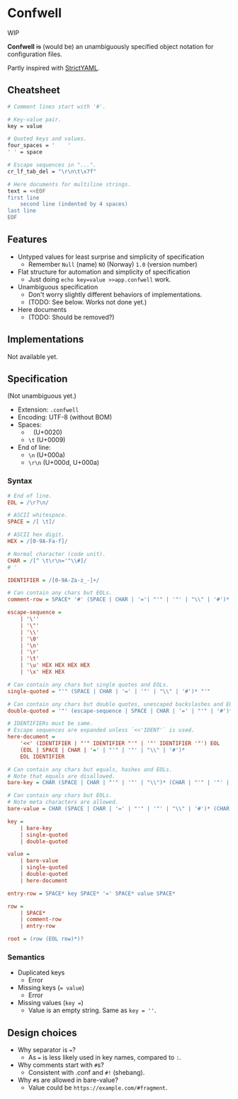 # Confwell

WIP

**Confwell** ~~is~~ (would be) an unambiguously specified object notation for configuration files.

Partly inspired with [StrictYAML](https://hitchdev.com/strictyaml).

## Cheatsheet

```sh
# Comment lines start with '#'.

# Key-value pair.
key = value

# Quoted keys and values.
four_spaces = '    '
' ' = space

# Escape sequences in "...".
cr_lf_tab_del = "\r\n\t\x7f"

# Here documents for multiline strings.
text = <<EOF
first line
    second line (indented by 4 spaces)
last line
EOF
```

## Features

- Untyped values for least surprise and simplicity of specification
    - Remember `Null` (name) `NO` (Norway) `1.0` (version number)
- Flat structure for automation and simplicity of specification
    - Just doing `echo key=value >>app.confwell` work.
- Unambiguous specification
    - Don't worry slightly different behaviors of implementations.
    - (TODO: See below. Works not done yet.)
- Here documents
    - (TODO: Should be removed?)

## Implementations

Not available yet.

## Specification

(Not unambiguous yet.)

- Extension: `.confwell`
- Encoding: UTF-8 (without BOM)
- Spaces:
    - ` ` (U+0020)
    - `\t` (U+0009)
- End of line:
    - `\n` (U+000a)
    - `\r\n` (U+000d, U+000a)

### Syntax

```ini
# End of line.
EOL = /\r?\n/

# ASCII whitespace.
SPACE = /[ \t]/

# ASCII hex digit.
HEX = /[0-9A-Fa-f]/

# Normal character (code unit).
CHAR = /[^ \t\r\n='"\\#]/
# '

IDENTIFIER = /[0-9A-Za-z_-]+/

# Can contain any chars but EOLs.
comment-row = SPACE* '#' (SPACE | CHAR | '='| "'" | '"' | "\\" | '#')*

escape-sequence =
    | '\''
    | '\"'
    | '\\'
    | '\0'
    | '\n'
    | '\r'
    | '\t'
    | '\u' HEX HEX HEX HEX
    | '\x' HEX HEX

# Can contain any chars but single quotes and EOLs.
single-quoted = "'" (SPACE | CHAR | '=' | '"' | "\\" | '#')* "'"

# Can contain any chars but double quotes, unescaped backslashes and EOLs.
double-quoted = '"' (escape-sequence | SPACE | CHAR | '=' | "'" | '#')* '"'

# IDENTIFIERs must be same.
# Escape sequences are expanded unless `<<'IDENT'` is used.
here-document =
    '<<' (IDENTIFIER | "'" IDENTIFIER "'" | '"' IDENTIFIER '"') EOL
    (EOL | SPACE | CHAR | '=' | "'" | '"' | "\\" | '#')*
    EOL IDENTIFIER

# Can contain any chars but equals, hashes and EOLs.
# Note that equals are disallowed.
bare-key = CHAR (SPACE | CHAR | "'" | '"' | "\\")* (CHAR | "'" | '"' | "\\")

# Can contain any chars but EOLs.
# Note meta characters are allowed.
bare-value = CHAR (SPACE | CHAR | '=' | "'" | '"' | "\\" | '#')* (CHAR | '=' | "'" | '"' | "\\" | '#')

key =
    | bare-key
    | single-quoted
    | double-quoted

value =
    | bare-value
    | single-quoted
    | double-quoted
    | here-document

entry-row = SPACE* key SPACE* '=' SPACE* value SPACE*

row =
    | SPACE*
    | comment-row
    | entry-row

root = (row (EOL row)*)?
```

### Semantics

- Duplicated keys
    - Error
- Missing keys (`= value`)
    - Error
- Missing values (`key =`)
    - Value is an empty string. Same as `key = ''`.

## Design choices

- Why separator is `=`?
    - As `=` is less likely used in key names, compared to `:`.
- Why comments start with `#`s?
    - Consistent with .conf and `#!` (shebang).
- Why `#`s are allowed in bare-value?
    - Value could be `https://example.com/#fragment`.
